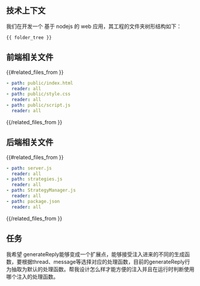 ## 技术上下文

我们在开发一个 基于 nodejs 的 web 应用，其工程的文件夹树形结构如下：

```
{{ folder_tree }}
```

## 前端相关文件

{{#related_files_from }}
```yaml
- path: public/index.html
  reader: all
- path: public/style.css
  reader: all
- path: public/script.js
  reader: all  
```
{{/related_files_from }}

## 后端相关文件

{{#related_files_from }}
```yaml
- path: server.js
  reader: all    
- path: strategies.js
  reader: all
- path: StrategyManager.js
  reader: all
- path: package.json
  reader: all    
```
{{/related_files_from }}

## 任务

我希望 generateReply能够变成一个扩展点，能够接受注入进来的不同的生成函数，要根据thread、message等选择对应的处理函数，目前的generateReply行为抽取为默认的处理函数。帮我设计怎么样才能方便的注入并且在运行时判断使用哪个注入的处理函数。